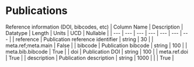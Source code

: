 # Publications
Reference information (DOI, bibcodes, etc)
| Column Name | Description | Datatype | Length | Units  | UCD | Nullable |
| --- | --- | --- | --- | --- | --- | --- |
| reference | Publication reference identifier | string | 30 |  | meta.ref;meta.main | False |
| bibcode | Publication bibcode | string | 100 |  | meta.bib.bibcode | True |
| doi | Publication DOI | string | 100 |  | meta.ref.doi | True |
| description | Publication description | string | 1000 |  |  | True |

